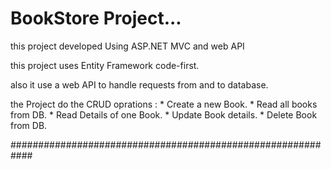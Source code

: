 # BookStore Project...

this project developed Using ASP.NET MVC and web API

this project uses Entity Framework code-first.

also it use a web API to handle requests from and to database.

the Project do the CRUD oprations :
    * Create a new Book.
    * Read all books from DB.
    * Read Details of one Book.
    * Update Book details.
    * Delete Book from DB.

############################################################

